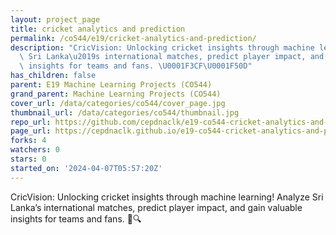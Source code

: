 ```yaml
---
layout: project_page
title: cricket analytics and prediction
permalink: /co544/e19/cricket-analytics-and-prediction/
description: "CricVision: Unlocking cricket insights through machine learning! Analyze\
  \ Sri Lanka\u2019s international matches, predict player impact, and gain valuable\
  \ insights for teams and fans. \U0001F3CF\U0001F50D"
has_children: false
parent: E19 Machine Learning Projects (CO544)
grand_parent: Machine Learning Projects (CO544)
cover_url: /data/categories/co544/cover_page.jpg
thumbnail_url: /data/categories/co544/thumbnail.jpg
repo_url: https://github.com/cepdnaclk/e19-co544-cricket-analytics-and-prediction
page_url: https://cepdnaclk.github.io/e19-co544-cricket-analytics-and-prediction
forks: 4
watchers: 0
stars: 0
started_on: '2024-04-07T05:57:20Z'
---
```


CricVision: Unlocking cricket insights through machine learning! Analyze Sri Lanka’s international matches, predict player impact, and gain valuable insights for teams and fans. 🏏🔍